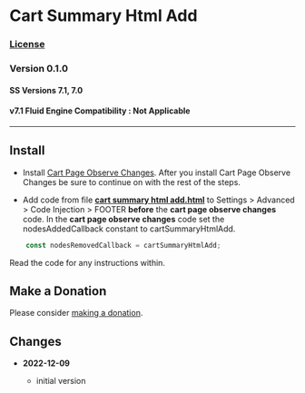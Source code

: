 # Cart Summary Html Add

### [License][1]
    
### Version 0.1.0

#### SS Versions 7.1, 7.0

#### v7.1 Fluid Engine Compatibility : Not Applicable

---

## Install

* Install [Cart Page Observe Changes][2]. After you install Cart Page Observe
  Changes be sure to continue on with the rest of the steps.
  
* Add code from file **[cart summary html add.html][3]** to Settings >
  Advanced > Code Injection > FOOTER **before** the **cart page observe
  changes** code. In the **cart page observe changes** code set the
  nodesAddedCallback constant to cartSummaryHtmlAdd.
  
```javascript
    const nodesRemovedCallback = cartSummaryHtmlAdd;
  ```
  
  Read the code for any instructions within.

## Make a Donation

Please consider [making a donation][4].

## Changes

<!-- * **2021-05-08**

  * verified code works on v7.0 using Brine template family
  * bumped version to 0.1d2
  -->
* **2022-12-09**

  * initial version

[1]: https://github.com/tomsWebConsulting/twcsl/blob/main/LICENSE.txt#L1
[2]: https://github.com/tomsWebConsulting/twcsl/tree/main/Cart%20Page%20Observe%20Changes#cart-page-observe-changes
[3]: https://github.com/tomsWebConsulting/twcsl/blob/main/Cart%20Summary%20Html%20Add/cart%20summary%20html%20add.html#L1
[4]: https://github.com/tomsWebConsulting/twcsl#make-a-donation
